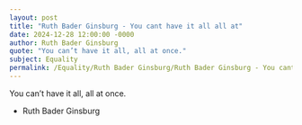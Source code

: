 ```yaml
---
layout: post
title: "Ruth Bader Ginsburg - You cant have it all all at"
date: 2024-12-28 12:00:00 -0000
author: Ruth Bader Ginsburg
quote: "You can’t have it all, all at once."
subject: Equality
permalink: /Equality/Ruth Bader Ginsburg/Ruth Bader Ginsburg - You cant have it all all at
---
```


You can’t have it all, all at once.

- Ruth Bader Ginsburg
